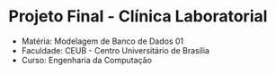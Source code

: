 # Projeto Final - Clínica Laboratorial

- Matéria: Modelagem de Banco de Dados 01
- Faculdade: CEUB - Centro Universitário de Brasília
- Curso: Engenharia da Computação
